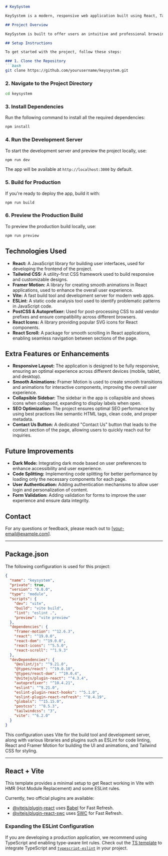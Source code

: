 

```markdown
# KeySystem

KeySystem is a modern, responsive web application built using React, Tailwind CSS, and Framer Motion. The project is designed to provide a seamless user experience, featuring interactive animations, a clean user interface, and optimized performance. The application includes various sections such as services, certifications, and contact information, all designed with accessibility and responsive design in mind.

## Project Overview

KeySystem is built to offer users an intuitive and professional browsing experience. With a focus on visual design, performance, and interactivity, it utilizes Framer Motion for smooth animations, Tailwind CSS for customizable design, and React for a component-based UI. The app offers sections for showcasing the company's services, certifications, and other key features.

## Setup Instructions

To get started with the project, follow these steps:

### 1. Clone the Repository
```bash
git clone https://github.com/yourusername/keysystem.git
```

### 2. Navigate to the Project Directory
```bash
cd keysystem
```

### 3. Install Dependencies
Run the following command to install all the required dependencies:
```bash
npm install
```

### 4. Run the Development Server
To start the development server and preview the project locally, use:
```bash
npm run dev
```
The app will be available at `http://localhost:3000` by default.

### 5. Build for Production
If you're ready to deploy the app, build it with:
```bash
npm run build
```

### 6. Preview the Production Build
To preview the production build locally, use:
```bash
npm run preview
```

## Technologies Used

- **React:** A JavaScript library for building user interfaces, used for developing the frontend of the project.
- **Tailwind CSS:** A utility-first CSS framework used to build responsive and customizable designs.
- **Framer Motion:** A library for creating smooth animations in React applications, used to enhance the overall user experience.
- **Vite:** A fast build tool and development server for modern web apps.
- **ESLint:** A static code analysis tool used to identify problematic patterns in JavaScript code.
- **PostCSS & Autoprefixer:** Used for post-processing CSS to add vendor prefixes and ensure compatibility across different browsers.
- **React Icons:** A library providing popular SVG icons for React components.
- **React Scroll:** A package for smooth scrolling in React applications, enabling seamless navigation between sections of the page.

## Extra Features or Enhancements

- **Responsive Layout:** The application is designed to be fully responsive, ensuring an optimal experience across different devices (mobile, tablet, and desktop).
- **Smooth Animations:** Framer Motion is used to create smooth transitions and animations for interactive components, improving the overall user experience.
- **Collapsible Sidebar:** The sidebar in the app is collapsible and shows icons when collapsed, expanding to display labels when open.
- **SEO Optimization:** The project ensures optimal SEO performance by using best practices like semantic HTML tags, clean code, and proper metadata.
- **Contact Us Button:** A dedicated "Contact Us" button that leads to the contact section of the page, allowing users to quickly reach out for inquiries.

## Future Improvements

- **Dark Mode:** Integrating dark mode based on user preferences to enhance accessibility and user experience.
- **Code Splitting:** Implementing code splitting for better performance by loading only the necessary components for each page.
- **User Authentication:** Adding authentication mechanisms to allow user login and personalization of content.
- **Form Validation:** Adding validation for forms to improve the user experience and ensure data integrity.


## Contact

For any questions or feedback, please reach out to [your-email@example.com].

---

## Package.json

The following configuration is used for this project:

```json
{
  "name": "keysystem",
  "private": true,
  "version": "0.0.0",
  "type": "module",
  "scripts": {
    "dev": "vite",
    "build": "vite build",
    "lint": "eslint .",
    "preview": "vite preview"
  },
  "dependencies": {
    "framer-motion": "^12.6.3",
    "react": "^19.0.0",
    "react-dom": "^19.0.0",
    "react-icons": "^5.5.0",
    "react-scroll": "^1.9.3"
  },
  "devDependencies": {
    "@eslint/js": "^9.21.0",
    "@types/react": "^19.0.10",
    "@types/react-dom": "^19.0.4",
    "@vitejs/plugin-react": "^4.3.4",
    "autoprefixer": "^10.4.21",
    "eslint": "^9.21.0",
    "eslint-plugin-react-hooks": "^5.1.0",
    "eslint-plugin-react-refresh": "^0.4.19",
    "globals": "^15.15.0",
    "postcss": "^8.5.3",
    "tailwindcss": "3",
    "vite": "^6.2.0"
  }
}
```

This configuration uses Vite for the build tool and development server, along with various libraries and plugins such as ESLint for code linting, React and Framer Motion for building the UI and animations, and Tailwind CSS for styling.

---

## React + Vite

This template provides a minimal setup to get React working in Vite with HMR (Hot Module Replacement) and some ESLint rules.

Currently, two official plugins are available:

- [@vitejs/plugin-react](https://github.com/vitejs/vite-plugin-react/blob/main/packages/plugin-react/README.md) uses [Babel](https://babeljs.io/) for Fast Refresh.
- [@vitejs/plugin-react-swc](https://github.com/vitejs/vite-plugin-react-swc) uses [SWC](https://swc.rs/) for Fast Refresh.

### Expanding the ESLint Configuration

If you are developing a production application, we recommend using TypeScript and enabling type-aware lint rules. Check out the [TS template](https://github.com/vitejs/vite/tree/main/packages/create-vite/template-react-ts) to integrate TypeScript and [`typescript-eslint`](https://typescript-eslint.io) in your project.


